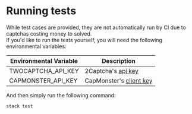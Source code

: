 # Running tests

While test cases are provided, they are not automatically run by CI due
to captchas costing money to solved.  
If you'd like to run the tests yourself, you will need the following environmental variables:

| Environmental Variable | Description                                                                                                              |
|------------------------|--------------------------------------------------------------------------------------------------------------------------|
| TWOCAPTCHA_API_KEY     | 2Captcha's [api key](https://2captcha.com/2captcha-api#solving_captchas)                                                 |
| CAPMONSTER_API_KEY     | CapMonster's [client key](https://zennolab.atlassian.net/wiki/spaces/APIS/pages/393308/createTask+captcha+task+creating) |

And then simply run the following command:
```
stack test
```
